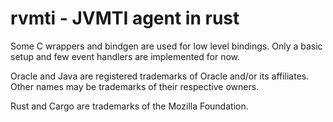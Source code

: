 # rvmti - JVMTI agent in rust
Some C wrappers and bindgen are used for low level bindings.
Only a basic setup and few event handlers are implemented for now.

Oracle and Java are registered trademarks of Oracle and/or its affiliates. Other names may be trademarks of their respective owners.

Rust and Cargo are trademarks of the Mozilla Foundation.